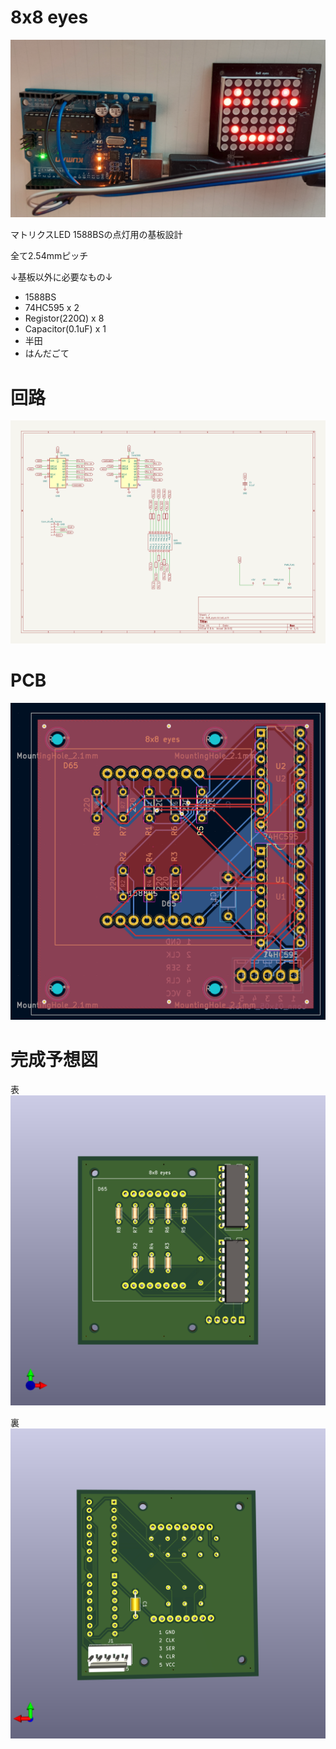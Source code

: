 # 8x8 eyes

![circuit](image/actual.png)

マトリクスLED 1588BSの点灯用の基板設計

全て2.54mmピッチ

↓基板以外に必要なもの↓

* 1588BS
* 74HC595 x 2
* Registor(220Ω) x 8
* Capacitor(0.1uF) x 1
* 半田
* はんだごて

# 回路

![circuit](image/schematic.png)

# PCB

![pcb](image/pcb.png)

# 完成予想図

表
![surface](image/8x8_eyes.png)

裏
![back side](image/8x8_eyes_2.png)